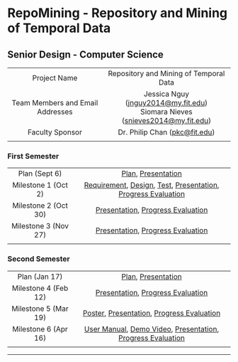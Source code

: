 # RepoMining - Repository and Mining of Temporal Data
## Senior Design - Computer Science

|  |  |
| :---: | :---: |
| Project Name | Repository and Mining of Temporal Data |
| Team Members and Email Addresses | Jessica Nguy     (jnguy2014@my.fit.edu) <br/> Siomara Nieves     (snieves2014@my.fit.edu) |
| Faculty Sponsor | Dr. Philip Chan     (pkc@fit.edu) |
|  |  |



### First Semester 

|  |  |
| :---: | :---: |
| Plan (Sept 6) | [Plan](https://jlnguy.github.io/RepoMining/seniorDesignDocs/Project%20Plan.pdf), [Presentation](https://jlnguy.github.io/RepoMining/seniorDesignDocs/Project%20Plan%20Presentation.pdf) | 
| Milestone 1 (Oct 2) | [Requirement](https://jlnguy.github.io/RepoMining/seniorDesignDocs/Requirement%20Document.pdf), [Design](https://jlnguy.github.io/RepoMining/seniorDesignDocs/Design%20Document.pdf), [Test](https://jlnguy.github.io/RepoMining/seniorDesignDocs/Test%20Plan.pdf), [Presentation](https://jlnguy.github.io/RepoMining/seniorDesignDocs/Milestone%201%20Presentation.pdf), [Progress Evaluation](https://jlnguy.github.io/RepoMining/seniorDesignDocs/Milestone%20Evaluation%201.pdf) |
| Milestone 2 (Oct 30) | [Presentation](https://jlnguy.github.io/RepoMining/seniorDesignDocs/Milestone%202%20Presentation.pdf), [Progress Evaluation](https://jlnguy.github.io/RepoMining/seniorDesignDocs/Milestone%202%20Evaluation.pdf) |
| Milestone 3 (Nov 27) | [Presentation](https://jlnguy.github.io/RepoMining/seniorDesignDocs/Milestone%203%20Presentation.pdf), [Progress Evaluation](https://jlnguy.github.io/RepoMining/seniorDesignDocs/Milestone%203%20Evaluation.pdf) |
|  |  |


### Second Semester

|  |  |
| :---: | :---: |
| Plan (Jan 17) | [Plan](https://jlnguy.github.io/RepoMining/seniorDesignDocs/Sem2%20Proj%20Plan.pdf), [Presentation](https://jlnguy.github.io/RepoMining/seniorDesignDocs/Sem2%20Proj%20Plan%20Presentation.pdf) |
| Milestone 4 (Feb 12) | [Presentation](https://jlnguy.github.io/RepoMining/seniorDesignDocs/Milestone%204%20Presentation.pdf), [Progress Evaluation](https://jlnguy.github.io/RepoMining/seniorDesignDocs/Milestone%204.pdf) |
| Milestone 5 (Mar 19) | [Poster](https://jlnguy.github.io/RepoMining/seniorDesignDocs/Showcase2018_POSTER_CSS_RepoMining.pdf), [Presentation](https://jlnguy.github.io/RepoMining/seniorDesignDocs/Milestone%205%20Presentation.pdf), [Progress Evaluation](https://jlnguy.github.io/RepoMining/seniorDesignDocs/Milestone%205.pdf) |
| Milestone 6 (Apr 16) | [User Manual](https://jlnguy.github.io/RepoMining/seniorDesignDocs/User%20Manual.pdf), [Demo Video](https://youtu.be/SrmeL2AXkts), [Presentation](https://jlnguy.github.io/RepoMining/seniorDesignDocs/Milestone%206%20Presentation.pdf), [Progress Evaluation](https://jlnguy.github.io/RepoMining/seniorDesignDocs/Milestone%206.pdf) |
|  |  |



*** 
